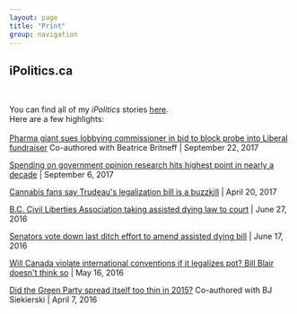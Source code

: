 ```yaml
---
layout: page
title: "Print"
group: navigation
---
```


<h2>iPolitics.ca</h2>
<br>

You can find all of my <i>iPolitics</i> stories <a href="http://ipolitics.ca/author/kyle-duggan/">here</a>.
<br>
Here are a few highlights:
<br>
<br>
<a href="http://ipolitics.ca/2017/09/22/pharma-giant-sues-lobbying-commissioner-in-bid-to-block-probe-into-liberal-fundraiser/">Pharma giant sues lobbying commissioner in bid to block probe into Liberal fundraiser</a> Co-authored with Beatrice Britneff | September 22, 2017
<br>

<a href="http://ipolitics.ca/2017/09/06/spending-on-government-opinion-research-hits-highest-point-in-nearly-a-decade/">Spending on government opinion research hits highest point in nearly a decade</a> | September 6, 2017
<br>

<a href="http://ipolitics.ca/2017/04/20/cannabis-fans-say-trudeaus-legalization-bill-is-a-bummer/">Cannabis fans say Trudeau's legalization bill is a buzzkill</a> | April 20, 2017
<br>

<a href="http://ipolitics.ca/2016/06/27/b-c-civil-liberties-association-taking-assisted-dying-law-to-court/">B.C. Civil Liberties Association taking assisted dying law to court</a> | June 27, 2016
<br>

<a href="http://ipolitics.ca/2016/06/17/senators-vote-down-last-ditch-effort-to-amend-assisted-dying-bill/">Senators vote down last ditch effort to amend assisted dying bill</a> | June 17, 2016
<br>

<a href="https://ipolitics.ca/2016/05/16/will-canada-violate-international-conventions-if-it-legalizes-pot-bill-blair-doesnt-think-so/">Will Canada violate international conventions if it legalizes pot? Bill Blair doesn't think so</a> | May 16, 2016
<br>

<a href="http://ipolitics.ca/2016/04/07/did-the-green-party-spread-itself-too-thin-in-2015/">Did the Green Party spread itself too thin in 2015?</a> Co-authored with BJ Siekierski | April 7, 2016
<br>
